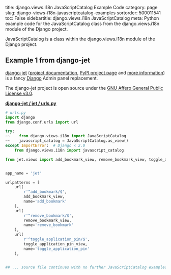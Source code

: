 title: django.views.i18n JavaScriptCatalog Example Code
category: page
slug: django-views-i18n-javascriptcatalog-examples
sortorder: 500011541
toc: False
sidebartitle: django.views.i18n JavaScriptCatalog
meta: Python example code for the JavaScriptCatalog class from the django.views.i18n module of the Django project.


JavaScriptCatalog is a class within the django.views.i18n module of the Django project.


## Example 1 from django-jet
[django-jet](https://github.com/geex-arts/django-jet)
([project documentation](https://jet.readthedocs.io/en/latest/),
[PyPI project page](https://pypi.org/project/django-jet/) and
[more information](http://jet.geex-arts.com/))
is a fancy [Django](/django.html) Admin panel replacement.

The django-jet project is open source under the
[GNU Affero General Public License v3.0](https://github.com/geex-arts/django-jet/blob/dev/LICENSE).

[**django-jet / jet / urls.py**](https://github.com/geex-arts/django-jet/blob/dev/jet/./urls.py)

```python
# urls.py
import django
from django.conf.urls import url

try:
~~    from django.views.i18n import JavaScriptCatalog
~~    javascript_catalog = JavaScriptCatalog.as_view()
except ImportError:  # Django < 2.0
    from django.views.i18n import javascript_catalog

from jet.views import add_bookmark_view, remove_bookmark_view, toggle_application_pin_view, model_lookup_view


app_name = 'jet'

urlpatterns = [
    url(
        r'^add_bookmark/$',
        add_bookmark_view,
        name='add_bookmark'
    ),
    url(
        r'^remove_bookmark/$',
        remove_bookmark_view,
        name='remove_bookmark'
    ),
    url(
        r'^toggle_application_pin/$',
        toggle_application_pin_view,
        name='toggle_application_pin'
    ),


## ... source file continues with no further JavaScriptCatalog examples...

```

